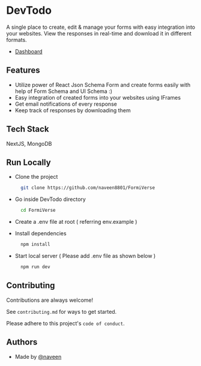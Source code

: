 # DevTodo

A single place to create, edit & manage your forms with easy integration into your websites. View the responses in real-time and download it in different formats.

- [Dashboard](https://formi-verse.vercel.app//)

<!-- # Quick Demo

<img src="https://github.com/naveen8801/DevTodo/blob/main/src/assets/dev-todo.gif" alt="gif" width="90%"> -->

## Features

- Utilize power of React Json Schema Form and create forms easily with help of Form Schema and UI Schema :)
- Easy integration of created forms into your websites using IFrames
- Get email notifications of every response
- Keep track of responses by downloading them

## Tech Stack

NextJS, MongoDB

## Run Locally

- Clone the project

  ```bash
    git clone https://github.com/naveen8801/FormiVerse
  ```

- Go inside DevTodo directory

  ```bash
    cd FormiVerse
  ```

- Create a .env file at root ( referring env.example )

- Install dependencies

  ```bash
    npm install
  ```

- Start local server ( Please add .env file as shown below )

  ```bash
    npm run dev
  ```

## Contributing

Contributions are always welcome!

See `contributing.md` for ways to get started.

Please adhere to this project's `code of conduct`.

## Authors

- Made by [@naveen](https://www.github.com/naveen8801)
